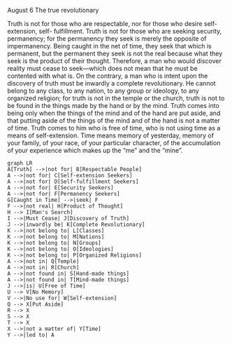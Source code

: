 August 6
The true revolutionary

Truth is not for those who are respectable, nor for those who desire self-extension, self- fulfillment. Truth is not for those who are seeking security, permanency; for the permanency they seek is merely the opposite of impermanency. Being caught in the net of time, they seek that which is permanent, but the permanent they seek is not the real because what they seek is the product of their thought. Therefore, a man who would discover reality must cease to seek—which does not mean that he must be contented with what is. On the contrary, a man who is intent upon the discovery of truth must be inwardly a complete revolutionary. He cannot belong to any class, to any nation, to any group or ideology, to any organized religion; for truth is not in the temple or the church, truth is not to be found in the things made by the hand or by the mind. Truth comes into being only when the things of the mind and of the hand are put aside, and that putting aside of the things of the mind and of the hand is not a matter of time. Truth comes to him who is free of time, who is not using time as a means of self-extension. Time means memory of yesterday, memory of your family, of your race, of your particular character, of the accumulation of your experience which makes up the “me” and the “mine”.

```mermaid
graph LR
A[Truth] -->|not for| B[Respectable People]
A -->|not for| C[Self-extension Seekers]
A -->|not for| D[Self-fulfillment Seekers]
A -->|not for| E[Security Seekers]
A -->|not for| F[Permanency Seekers]
G[Caught in Time] -->|seek| F
F -->|not real| H[Product of Thought]
H --> I[Man's Search]
I -->|Must Cease| J[Discovery of Truth]
J -->|inwardly be| K[Complete Revolutionary]
K -->|not belong to| L[Classes]
K -->|not belong to| M[Nations]
K -->|not belong to| N[Groups]
K -->|not belong to| O[Ideologies]
K -->|not belong to| P[Organized Religions]
A -->|not in| Q[Temple]
A -->|not in| R[Church]
A -->|not found in| S[Hand-made things]
A -->|not found in| T[Mind-made things]
J -->|is| U[Free of Time]
U --> V[No Memory]
V -->|No use for| W[Self-extension]
Q --> X[Put Aside]
R --> X
S --> X
T --> X
X -->|not a matter of| Y[Time]
Y -->|led to| A
```